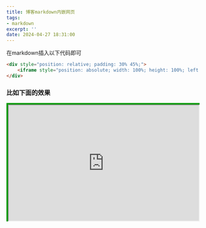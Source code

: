 ```yaml
---
title: 博客markdown内嵌网页
tags: 
- markdown
excerpt: ''
date: 2024-04-27 18:31:00
---
```


<meta name="referrer" content="never">
在markdown插入以下代码即可

<!-- more -->

```html
<div style="position: relative; padding: 30% 45%;">
    <iframe style="position: absolute; width: 100%; height: 100%; left: 0; top: 0;" src="网页链接" frameborder="1" scrolling="yes" width="320" height="240"></iframe>
</div>
```

### 比如下面的效果

<div style="position: relative; padding: 30% 45%;border:4px solid #090">
    <iframe style="position: absolute; width: 100%; height: 100%; left: 0; top: 0;" src="https://www.res.jeanhua.cn" frameborder="1" scrolling="yes" width="320" height="240"></iframe>
</div>